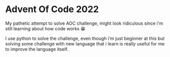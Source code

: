 # Advent Of Code 2022
My pathetic attempt to solve AOC challenge, might look ridiculous since i'm still learning about how code works :grin:

I use python to solve the challenge, even though i'm just beginner at this but solving some challenge with new language that i learn is really useful for me to improve the language itself.
